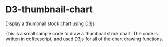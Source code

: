 # D3-thumbnail-chart
Display a thumbnail stock chart using D3js

This is a small sample code to draw a thumbnail stock chart. The code is written in coffeescript, and used D3js for all of the chart drawing functions.
